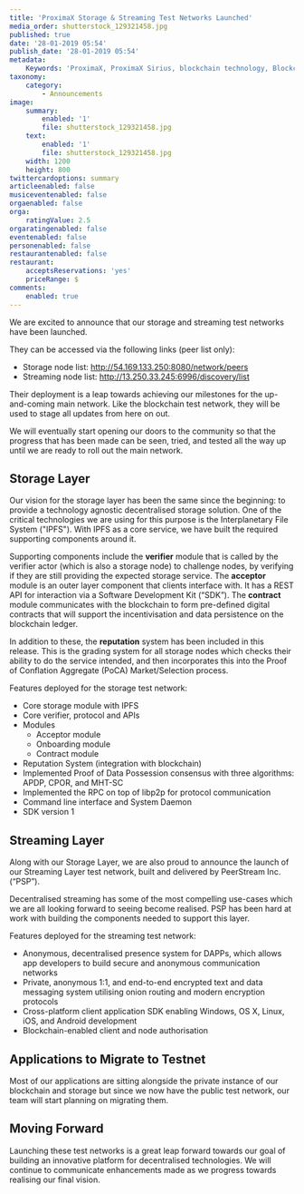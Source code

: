 ```yaml
---
title: 'ProximaX Storage & Streaming Test Networks Launched'
media_order: shutterstock_129321458.jpg
published: true
date: '28-01-2019 05:54'
publish_date: '28-01-2019 05:54'
metadata:
    Keywords: 'ProximaX, ProximaX Sirius, blockchain technology, Blockchain powered, Blockchain protocol, Distributed ledger technology, DLT, dlt, Distributed ledger, Decentralized database, Decentralized database technology, Decentralized storage, Decentralized storage technology, Decentralized supply chain, Decentralized streaming, Integrated and distributed ledger technology, IaDLt, Peer-to-peer technology, Peer to peer streaming, Peer to peer, Consensus mechanism, Consensus protocol, Asymmetric encryption, Data encryption, Off-chain storage, Off-chain streaming, Distributed File Management System, DFMS, Super Contract, Immutability, Data encryption, Encrypted by default, Permissioned, Permission based, Tokenomics, Token economics, Crypto trading, Cryptocurrency, Supply chain, CSD, Central Securities Depository, STO, Security Token Offering, Decentralized supply chain, STO, Private blockchain, DAapps, Decentralized applications, Blockchain apps, Streaming Layer, Streaming Node, Storage Layer, Storage Node, Sharded Information, Sharded Data, Use Case, Use Cases, Blockchain Consensus, Consensus Protocol, Enterprise Solution, Enterprise Solutions, System Integration, Transparency, Immutability, Irreversibility, Traceability, Proof of Bandwidth, Proof of Conflation Aggregate, Proof of Storage, Encryption, Data Security, Data Privacy, Cyber Security, Hackers, Hacking, Nodes, Public Chain, Private Chain, Hybrid Chain, Public & Private Chain, Catapult, SDK, SDKs, Software Development Kits, Super Contract, Super Contracts, Smart Contract, Smart Contracts, Peer-to-Peer , Peer-to-Peer Storage, Software-as-a-Service, SaaS, Lon Wong, PSP, PeerStream, PeerStream Protocol, Anonymous streaming, New Economic Model, New Economic Model Foundation, 482.solutions, Ministry of Community Development UAE, Dragonfly  Fintech, Xarcade, Testnet, Test network, Mainnet, Main network, Tokenomics, Token Economics, XPX, Crypto Currency, Crypto Currencies, Crypto Exchange, Crypto Exchanges, Bitcoin, Zero trust, Escrow, Onchain escrow, Trustless swaps, Trustless, Onion routing, SIM Identity attestation, ProximaX KYC, KYC, Know Your Customer, Know Your Counter Party, Onboarding Customer, Customer Onboarding, Identity Management, Identity Management System, Identity Verification, Identity Authentication, Anti-Money Laundering, AML, RegTech, Regulation Tech, Regulation Technology, GDPR, General Data Protection Regulation, EU GDPR, European Union GDPR, European Union General Data Protection Regulation, Knowyourcustomer, Compliance system, Compliance systems, , ProximaX Suite, Office Suite, Office Collaboration, Workforce Collaboration, Collaboration, Real Time Collaboration, Office suite, word processing, Office collaboration, File sharing, Decentralized file sharing, Real Time Editing, Office Productivity, Productivity, Office Applications, Microsoft Office, Word Processor, Word Processing, Microsoft Word Spreadsheet, Spreadsheets, Excel, Microsoft Excel, Presentation, Presentations, Microsoft Powerpoint, Powerpoint, Keynote, Collabora Office, LibreOffice, Collabora Productivity, Collabora Productivity Ltd,'
taxonomy:
    category:
        - Announcements
image:
    summary:
        enabled: '1'
        file: shutterstock_129321458.jpg
    text:
        enabled: '1'
        file: shutterstock_129321458.jpg
    width: 1200
    height: 800
twittercardoptions: summary
articleenabled: false
musiceventenabled: false
orgaenabled: false
orga:
    ratingValue: 2.5
orgaratingenabled: false
eventenabled: false
personenabled: false
restaurantenabled: false
restaurant:
    acceptsReservations: 'yes'
    priceRange: $
comments:
    enabled: true
---
```


We are excited to announce that our storage and streaming test networks have been launched. 

They can be accessed via the following links (peer list only):
* Storage node list: http://54.169.133.250:8080/network/peers 
* Streaming node list: http://13.250.33.245:6996/discovery/list

Their deployment is a leap towards achieving our milestones for the up-and-coming main network. Like the blockchain test network, they will be used to stage all updates from here on out.

We will eventually start opening our doors to the community so that the progress that has been made can be seen, tried, and tested all the way up until we are ready to roll out the main network. 
 
## Storage Layer

Our vision for the storage layer has been the same since the beginning: to provide a technology agnostic decentralised storage solution. One of the critical technologies we are using for this purpose is the Interplanetary File System ("IPFS").  With IPFS as a core service, we have built the required supporting components around it.

Supporting components include the **verifier** module that is called by the verifier actor (which is also a storage node) to challenge nodes, by verifying if they are still providing the expected storage service. The **acceptor** module is an outer layer component that clients interface with. It has a REST API for interaction via a Software Development Kit (“SDK”). The **contract** module communicates with the blockchain to form pre-defined digital contracts that will support the incentivisation and data persistence on the blockchain ledger.

In addition to these, the **reputation** system has been included in this release. This is the grading system for all storage nodes which checks their ability to do the service intended, and then incorporates this into the Proof of Conflation Aggregate (PoCA) Market/Selection process.

Features deployed for the storage test network:

* Core storage module with IPFS
* Core verifier, protocol and APIs
* Modules
    * Acceptor module
    * Onboarding module
    * Contract module
* Reputation System (integration with blockchain)
* Implemented Proof of Data Possession consensus with three algorithms: APDP, CPOR, and MHT-SC
* Implemented the RPC on top of libp2p for protocol communication
* Command line interface and System Daemon
* SDK version 1


## Streaming Layer

Along with our Storage Layer, we are also proud to announce the launch of our Streaming Layer test network, built and delivered by PeerStream Inc. (“PSP”).

Decentralised streaming has some of the most compelling use-cases which we are all looking forward to seeing become realised.   PSP has been hard at work with building the components needed to support this layer.

Features deployed for the streaming test network:

* Anonymous, decentralised presence system for DAPPs, which allows app developers to build secure and anonymous communication networks
* Private, anonymous 1:1, and end-to-end encrypted text and data messaging system utilising onion routing and modern encryption protocols
* Cross-platform client application SDK enabling Windows, OS X, Linux, iOS, and Android development
* Blockchain-enabled client and node authorisation

## Applications to Migrate to Testnet
Most of our applications are sitting alongside the private instance of our blockchain and storage but since we now have the public test network, our team will start planning on migrating them. 

## Moving Forward

Launching these test networks is a great leap forward towards our goal of building an innovative platform for decentralised technologies. We will continue to communicate enhancements made as we progress towards realising our final vision.
